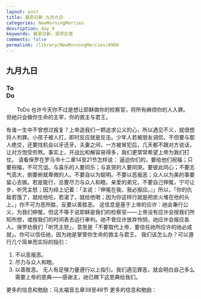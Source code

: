 ```yaml
---
layout: post
title: 晨恩日新 九月九日
categories: NewMorningMercies
description: day 9
keywords: 晨恩日新，保罗区普
comments: false
permalink: /library/NewMorningMercies/0909
---
```


## 九月九日

### To <br> Do

&emsp;&emsp;ToDo
也许今天你不过是想让耶稣做你的检察官，将所有麻烦你的人入罪。
但祂只会做你生命的主宰，你的救主与君王。
 
有谁一生中不曾想过报复？上帝造我们一颗追求公义的心，所以遇见不义，就很想将人判罪。小孩子被人打，即时反应就是反击。少年人若被朋友调侃，不但要与那人绝交，还要找机会以牙还牙。夫妻之间，一方被冒犯后，几天都不跟对方说话，让对方饱受煎熬。事实上，开战比和解容易得多，我们更常常希望上帝为我们打仗。
请看保罗在罗马书十二章14至21节怎样说：
逼迫你们的，要给他们祝福；只要祝福，不可咒诅。与喜乐的人要同乐；与哀哭的人要同哭。要彼此同心；不要志气高大，倒要俯就卑微的人。不要自以为聪明。不要以恶报恶；众人以为美的事要留心去做。若是能行，总要尽力与众人和睦。亲爱的弟兄，不要自己伸冤，宁可让步，听凭主怒；因为经上记着：「主说：『伸冤在我，我必报应。』」所以，「你的仇敌若饿了，就给他吃，若渴了，就给他喝；因为你这样行就是把炭火堆在他的头上。」你不可为恶所胜，反要以善胜恶。
这信息是基于上帝的应许：祂会秉行公义，为我们伸冤，但这不等于说耶稣是我们的检察官——上帝没有应许会按我们所知所想，或按我们的时间表去运行审判。祂不曾应许放弃怜悯，祂应许会报应各人。保罗劝我们「听凭主怒」，意思是「不要取代上帝，要信任祂所应许的祂必成就」。你可以信任祂，因为祂是掌管你生命的救主与君王。
我们该怎么办？可以遵行几个简单而实际的指引：
1.  不以恶报恶。
2.  尽力与众人和睦。
3.  以善胜恶。
无人有足够力量遵行以上指引。我们遇见罪恶，就会明白自己多么需要上帝的恩典——感谢主，祂已赐下这恩典给我们。
 
更多的信息和勉励：马太福音五章38至48节
更多的信息和勉励：[]()
